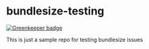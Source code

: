 # bundlesize-testing

[![Greenkeeper badge](https://badges.greenkeeper.io/palashmon/bundlesize-testing.svg)](https://greenkeeper.io/)

This is just a sample repo for testing bundlesize issues
